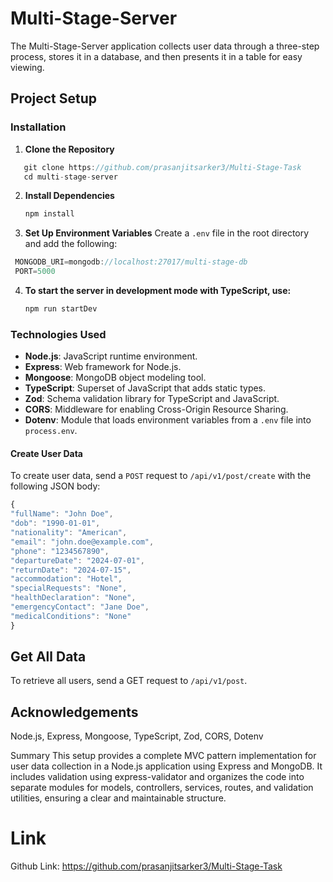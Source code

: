 # Multi-Stage-Server

The Multi-Stage-Server application collects user data through a three-step process, stores it in a database, and then presents it in a table for easy viewing.

## Project Setup

### Installation

1. **Clone the Repository**

```js
   git clone https://github.com/prasanjitsarker3/Multi-Stage-Task
   cd multi-stage-server
```

2. **Install Dependencies**

   ```js
   npm install
   ```

3. **Set Up Environment Variables**
   Create a `.env` file in the root directory and add the following:

```js
 MONGODB_URI=mongodb://localhost:27017/multi-stage-db
 PORT=5000
```

4. **To start the server in development mode with TypeScript, use:**
   ```js
   npm run startDev
   ```

### Technologies Used

- **Node.js**: JavaScript runtime environment.
- **Express**: Web framework for Node.js.
- **Mongoose**: MongoDB object modeling tool.
- **TypeScript**: Superset of JavaScript that adds static types.
- **Zod**: Schema validation library for TypeScript and JavaScript.
- **CORS**: Middleware for enabling Cross-Origin Resource Sharing.
- **Dotenv**: Module that loads environment variables from a `.env` file into `process.env`.

#### Create User Data

To create user data, send a `POST` request to `/api/v1/post/create` with the following JSON body:

```js
{
"fullName": "John Doe",
"dob": "1990-01-01",
"nationality": "American",
"email": "john.doe@example.com",
"phone": "1234567890",
"departureDate": "2024-07-01",
"returnDate": "2024-07-15",
"accommodation": "Hotel",
"specialRequests": "None",
"healthDeclaration": "None",
"emergencyContact": "Jane Doe",
"medicalConditions": "None"
}
```

## Get All Data

To retrieve all users, send a GET request to `/api/v1/post`.

## Acknowledgements

Node.js, Express, Mongoose, TypeScript, Zod, CORS, Dotenv

Summary
This setup provides a complete MVC pattern implementation for user data collection in a Node.js application using Express and MongoDB. It includes validation using express-validator and organizes the code into separate modules for models, controllers, services, routes, and validation utilities, ensuring a clear and maintainable structure.

# Link

Github Link: https://github.com/prasanjitsarker3/Multi-Stage-Task

